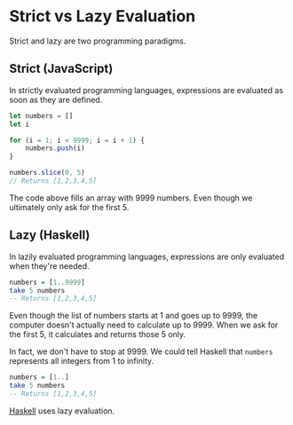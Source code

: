# Strict vs Lazy Evaluation

Strict and lazy are two programming paradigms.

## Strict (JavaScript)

In strictly evaluated programming languages, expressions are evaluated as soon
as they are defined.

```javascript
let numbers = []
let i

for (i = 1; i < 9999; i = i + 1) {
	numbers.push(i)
}

numbers.slice(0, 5)
// Returns [1,2,3,4,5]
```

The code above fills an array with 9999 numbers. Even though we ultimately only
ask for the first 5.

## Lazy (Haskell)

In lazily evaluated programming languages, expressions are only evaluated when
they're needed.

```haskell
numbers = [1..9999]
take 5 numbers
-- Returns [1,2,3,4,5]
```

Even though the list of numbers starts at 1 and goes up to 9999, the computer
doesn't actually need to calculate up to 9999. When we ask for the first 5, it
calculates and returns those 5 only.

In fact, we don't have to stop at 9999. We could tell Haskell that `numbers`
represents all integers from 1 to infinity.

```haskell
numbers = [1..]
take 5 numbers
-- Returns [1,2,3,4,5]
```

[Haskell](./haskell.md) uses lazy evaluation.
